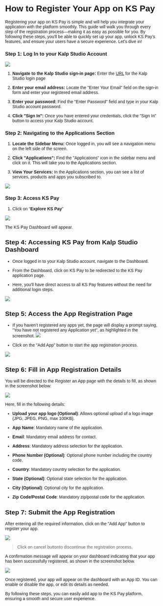 <style>  body { font-family: "Source Sans 3", sans-serif!important; }</style>
<link href="https://fonts.googleapis.com/css2?family=Source+Sans+3:ital,wght@0,200..900;1,200..900&display=swap" rel="stylesheet">    
<link rel="stylesheet" href="https://fonts.googleapis.com/icon?family=Material+Icons">

# **How to Register Your App on KS Pay**

Registering your app on KS Pay is simple and will help you integrate your application with the platform smoothly. This guide will walk you through every step of the registration process—making it as easy as possible for you. By following these steps, you'll be able to quickly set up your app, unlock KS Pay’s features, and ensure your users have a secure experience. Let’s dive in!

### **Step 1: Log In to your Kalp Studio Account**

![](https://docs-images-kalp-studio.s3.ap-south-1.amazonaws.com/Audit+2/managepg/mpg1.png)

    
1.  **Navigate to the Kalp Studio sign-in page:** Enter the [URL](https://accounts.kalp.studio/login "https://accounts.kalp.studio/login") for the Kalp Studio login page
    
2.  **Enter your email address:** Locate the "Enter Your Email" field on the sign-in form and enter your registered email address.
    
3.  **Enter your password:** Find the "Enter Password" field and type in your Kalp Studio account password.
    
4.  **Click "Sign In":** Once you have entered your credentials, click the "Sign In" button to access your Kalp Studio account.
    

### **Step 2: Navigating to the Applications Section**

1.  **Locate the Sidebar Menu:** Once logged in, you will see a navigation menu on the left side of the screen.
    
2.  **Click "Applications":** Find the "Applications" icon in the sidebar menu and click on it. This will take you to the Applications section.
    
3.  **View Your Services:** In the Applications section, you can see a list of services, products and apps you subscribed to.
    

![](https://docs-images-kalp-studio.s3.ap-south-1.amazonaws.com/Audit+2/managepg/mpg2.png)

### **Step 3: Access KS Pay**

1.  Click on “**Explore KS Pay**”
    

![](https://docs-images-kalp-studio.s3.ap-south-1.amazonaws.com/Audit+2/managepg/mpg3.png)

The KS Pay Dashboard will appear.  

## **Step 4: Accessing KS Pay from Kalp Studio Dashboard**

- Once logged in to your Kalp Studio account, navigate to the Dashboard.

- From the Dashboard, click on KS Pay to be redirected to the KS Pay application page.

- Here, you'll have direct access to all KS Pay features without the need for additional login steps.

![](https://docs-images-kalp-studio.s3.ap-south-1.amazonaws.com/KS+NAV/n4.png)


## **Step 5: Access the App Registration Page**

- If you haven’t registered any apps yet, the page will display a prompt saying, "You have not registered any Application yet", as highlighted in the screenshot.
![](https://docs-images-kalp-studio.s3.ap-south-1.amazonaws.com/Screenshot+aud+2/register-app-step-5.png)

- Click on the "Add App" button to start the app registration process.

![](https://docs-images-kalp-studio.s3.ap-south-1.amazonaws.com/KSPAYSTG/Reg+Comp/rc3.png)

## **Step 6: Fill in App Registration Details**

You will be directed to the Register an App page with the details to fill, as shown in the screenshot below:

![](https://docs-images-kalp-studio.s3.ap-south-1.amazonaws.com/KSPAYSTG/Reg+Comp/rc4.png)

Here, fill in the following details:

- **Upload your app logo (Optional)**: Allows optional upload of a logo image (JPG, JPEG, PNG, max 100KB).

- **App Name**: Mandatory name of the application.

- **Email**: Mandatory email address for contact.

- **Address**: Mandatory address selection for the application.

- **Phone Number (Optional)**: Optional phone number including the country code.

- **Country**: Mandatory country selection for the application.

- **State (Optional)**: Optional state selection for the application.

- **City (Optional)**: Optional city for the application.

- **Zip Code/Postal Code**: Mandatory zip/postal code for the application.


## **Step 7: Submit the App Registration**
After entering all the required information, click on the "Add App" button to register your app.

![](https://docs-images-kalp-studio.s3.ap-south-1.amazonaws.com/KSPAYSTG/Reg+Comp/rc5.png)

> Click on cancel buttonto discontinue the registration process.

 

A confirmation message will appear on your dashboard indicating that your app has been successfully registered, as shown in the screenshot below.


![](https://docs-images-kalp-studio.s3.ap-south-1.amazonaws.com/Audit+2/genAPI/ga7.png)

Once registered, your app will appear on the dashboard with an App ID. You can enable or disable the app, or edit its details as needed.

By following these steps, you can easily add app to the KS Pay platform, ensuring a smooth and secure user experience.